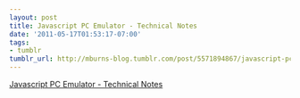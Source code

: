 ```yaml
---
layout: post
title: Javascript PC Emulator - Technical Notes
date: '2011-05-17T01:53:17-07:00'
tags:
- tumblr
tumblr_url: http://mburns-blog.tumblr.com/post/5571894867/javascript-pc-emulator-technical-notes
---
```

<a href="http://bellard.org/jslinux/tech.html">Javascript PC Emulator - Technical Notes</a>

